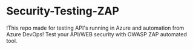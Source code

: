 # Security-Testing-ZAP
!This repo made for testing API's running in Azure and automation from Azure DevOps!
Test your API/WEB security with OWASP ZAP automated tool.

